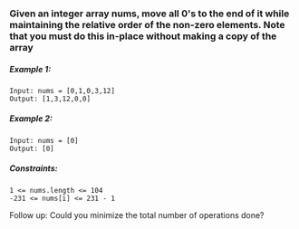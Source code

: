 ### Given an integer array nums, move all 0's to the end of it while maintaining the relative order of the non-zero elements. Note that you must do this in-place without making a copy of the array

##### Example 1:
```
Input: nums = [0,1,0,3,12]
Output: [1,3,12,0,0]
```
##### Example 2:
```
Input: nums = [0]
Output: [0]
```
 

##### Constraints:

    1 <= nums.length <= 104
    -231 <= nums[i] <= 231 - 1

 
Follow up: Could you minimize the total number of operations done?
